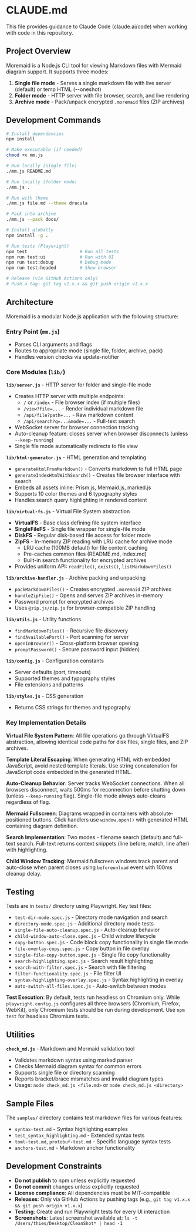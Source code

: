 # CLAUDE.md

This file provides guidance to Claude Code (claude.ai/code) when working with code in this repository.

## Project Overview

Moremaid is a Node.js CLI tool for viewing Markdown files with Mermaid diagram support. It supports three modes:
1. **Single file mode** - Serves a single markdown file with live server (default) or temp HTML (--oneshot)
2. **Folder mode** - HTTP server with file browser, search, and live rendering
3. **Archive mode** - Pack/unpack encrypted `.moremaid` files (ZIP archives)

## Development Commands

```bash
# Install dependencies
npm install

# Make executable (if needed)
chmod +x mm.js

# Run locally (single file)
./mm.js README.md

# Run locally (folder mode)
./mm.js .

# Run with theme
./mm.js file.md --theme dracula

# Pack into archive
./mm.js --pack docs/

# Install globally
npm install -g .

# Run tests (Playwright)
npm test                    # Run all tests
npm run test:ui             # Run with UI
npm run test:debug          # Debug mode
npm run test:headed         # Show browser

# Release (via GitHub Actions only)
# Push a tag: git tag v1.x.x && git push origin v1.x.x
```

## Architecture

Moremaid is a modular Node.js application with the following structure:

### Entry Point (`mm.js`)
- Parses CLI arguments and flags
- Routes to appropriate mode (single file, folder, archive, pack)
- Handles version checks via update-notifier

### Core Modules (`lib/`)

**`lib/server.js`** - HTTP server for folder and single-file mode
- Creates HTTP server with multiple endpoints:
  - `/` or `/index` - File browser index (if multiple files)
  - `/view?file=...` - Render individual markdown file
  - `/api/file?path=...` - Raw markdown content
  - `/api/search?q=...&mode=...` - Full-text search
- WebSocket server for browser connection tracking
- Auto-cleanup feature: closes server when browser disconnects (unless `--keep-running`)
- Single file mode automatically redirects to file view

**`lib/html-generator.js`** - HTML generation and templating
- `generateHtmlFromMarkdown()` - Converts markdown to full HTML page
- `generateIndexHtmlWithSearch()` - Creates file browser interface with search
- Embeds all assets inline: Prism.js, Mermaid.js, marked.js
- Supports 10 color themes and 6 typography styles
- Handles search query highlighting in rendered content

**`lib/virtual-fs.js`** - Virtual File System abstraction
- **VirtualFS** - Base class defining file system interface
- **SingleFileFS** - Single file wrapper for single-file mode
- **DiskFS** - Regular disk-based file access for folder mode
- **ZipFS** - In-memory ZIP reading with LRU cache for archive mode
  - LRU cache (100MB default) for file content caching
  - Pre-caches common files (README.md, index.md)
  - Built-in search functionality for encrypted archives
- Provides uniform API: `readFile()`, `exists()`, `listMarkdownFiles()`

**`lib/archive-handler.js`** - Archive packing and unpacking
- `packMarkdownFiles()` - Creates encrypted `.moremaid` ZIP archives
- `handleZipFile()` - Opens and serves ZIP archives in-memory
- Password prompt for encrypted archives
- Uses `@zip.js/zip.js` for browser-compatible ZIP handling

**`lib/utils.js`** - Utility functions
- `findMarkdownFiles()` - Recursive file discovery
- `findAvailablePort()` - Port scanning for server
- `openInBrowser()` - Cross-platform browser opening
- `promptPassword()` - Secure password input (hidden)

**`lib/config.js`** - Configuration constants
- Server defaults (port, timeouts)
- Supported themes and typography styles
- File extensions and patterns

**`lib/styles.js`** - CSS generation
- Returns CSS strings for themes and typography

### Key Implementation Details

**Virtual File System Pattern**: All file operations go through VirtualFS abstraction, allowing identical code paths for disk files, single files, and ZIP archives.

**Template Literal Escaping**: When generating HTML with embedded JavaScript, avoid nested template literals. Use string concatenation for JavaScript code embedded in the generated HTML.

**Auto-Cleanup Behavior**: Server tracks WebSocket connections. When all browsers disconnect, waits 500ms for reconnection before shutting down (unless `--keep-running` flag). Single-file mode always auto-cleans regardless of flag.

**Mermaid Fullscreen**: Diagrams wrapped in containers with absolute-positioned buttons. Click handlers use `window.open()` with generated HTML containing diagram definition.

**Search Implementation**: Two modes - filename search (default) and full-text search. Full-text returns context snippets (line before, match, line after) with highlighting.

**Child Window Tracking**: Mermaid fullscreen windows track parent and auto-close when parent closes using `beforeunload` event with 100ms cleanup delay.

## Testing

Tests are in `tests/` directory using Playwright. Key test files:
- `test-dir-mode.spec.js` - Directory mode navigation and search
- `directory-mode.spec.js` - Additional directory mode tests
- `single-file-auto-cleanup.spec.js` - Auto-cleanup behavior
- `child-window-auto-close.spec.js` - Child window lifecycle
- `copy-button.spec.js` - Code block copy functionality in single file mode
- `file-overlay-copy.spec.js` - Copy button in file overlay
- `single-file-copy-button.spec.js` - Single file copy functionality
- `search-highlighting.spec.js` - Search result highlighting
- `search-with-filter.spec.js` - Search with file filtering
- `filter-functionality.spec.js` - File filter UI
- `syntax-highlighting-overlay.spec.js` - Syntax highlighting in overlay
- `auto-switch-all-files.spec.js` - Auto-switch between modes

**Test Execution**: By default, tests run headless on Chromium only. While `playwright.config.js` configures all three browsers (Chromium, Firefox, WebKit), only Chromium tests should be run during development. Use `npm test` for headless Chromium tests.

## Utilities

**`check_md.js`** - Markdown and Mermaid validation tool
- Validates markdown syntax using marked parser
- Checks Mermaid diagram syntax for common errors
- Supports single file or directory scanning
- Reports bracket/brace mismatches and invalid diagram types
- Usage: `node check_md.js <file.md>` or `node check_md.js <directory>`

## Sample Files

The `samples/` directory contains test markdown files for various features:
- `syntax-test.md` - Syntax highlighting examples
- `test_syntax_highlighting.md` - Extended syntax tests
- `toml-test.md`, `protobuf-test.md` - Specific language syntax tests
- `anchors-test.md` - Markdown anchor functionality

## Development Constraints

- **Do not publish** to npm unless explicitly requested
- **Do not commit** changes unless explicitly requested
- **License compliance**: All dependencies must be MIT-compatible
- **Releases**: Only via GitHub Actions by pushing tags (e.g., `git tag v1.x.x && git push origin v1.x.x`)
- **Testing**: Create and run Playwright tests for every UI interaction
- **Screenshots**: Latest screenshot available at: `ls -t /Users/thies/Desktop/CleanShot* | head -1`